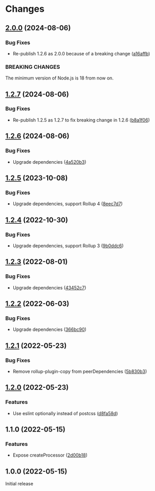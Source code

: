 # Changes

## [2.0.0](https://github.com/prantlf/rollup-copy-transform-css/compare/v1.2.6...v2.0.0) (2024-08-06)

### Bug Fixes

* Re-publish 1.2.6 as 2.0.0 because of a breaking change ([a16affb](https://github.com/prantlf/rollup-copy-transform-css/commit/a16affba089a71ec9cf005f7854e20f89d0c2447))

### BREAKING CHANGES

The minimum version of Node.js is 18 from now on.

## [1.2.7](https://github.com/prantlf/rollup-copy-transform-css/compare/v1.2.5...v1.2.7) (2024-08-06)

### Bug Fixes

* Re-publish 1.2.5 as 1.2.7 to fix breaking change in 1.2.6 ([b8a1f06](https://github.com/prantlf/rollup-copy-transform-css/commit/b8a1f06d57967b6fec13a787bd486c0306bd84a6))

## [1.2.6](https://github.com/prantlf/rollup-copy-transform-css/compare/v1.2.5...v1.2.6) (2024-08-06)

### Bug Fixes

* Upgrade dependencies ([4a520b3](https://github.com/prantlf/rollup-copy-transform-css/commit/4a520b399afadb40c26d4577a4cbf607c231351b))

## [1.2.5](https://github.com/prantlf/rollup-copy-transform-css/compare/v1.2.4...v1.2.5) (2023-10-08)

### Bug Fixes

* Upgrade dependencies, support Rollup 4 ([8eec7d7](https://github.com/prantlf/rollup-copy-transform-css/commit/8eec7d7e51343f8ed8907874d42c52e5f5418eb9))

## [1.2.4](https://github.com/prantlf/rollup-copy-transform-css/compare/v1.2.3...v1.2.4) (2022-10-30)

### Bug Fixes

* Upgrade dependencies, support Rollup 3 ([9b0ddc6](https://github.com/prantlf/rollup-copy-transform-css/commit/9b0ddc6a2f21d1148ec00955988bc61178abaaec))

## [1.2.3](https://github.com/prantlf/rollup-copy-transform-css/compare/v1.2.2...v1.2.3) (2022-08-01)

### Bug Fixes

* Upgrade dependencies ([43452c7](https://github.com/prantlf/rollup-copy-transform-css/commit/43452c7174eef3d672b796505578e99b5e0be62a))

## [1.2.2](https://github.com/prantlf/rollup-copy-transform-css/compare/v1.2.1...v1.2.2) (2022-06-03)

### Bug Fixes

* Upgrade dependencies ([366bc90](https://github.com/prantlf/rollup-copy-transform-css/commit/366bc908de47d33719e396e3698d5a222864b849))

## [1.2.1](https://github.com/prantlf/rollup-copy-transform-css/compare/v1.2.0...v1.2.1) (2022-05-23)

### Bug Fixes

* Remove rollup-plugin-copy from peerDependencies ([5b830b3](https://github.com/prantlf/rollup-copy-transform-css/commit/5b830b3272a7698384474771337ac4ac9823ee76))

## [1.2.0](https://github.com/prantlf/rollup-copy-transform-css/compare/v1.1.0...v1.2.0) (2022-05-23)

### Features

* Use eslint optionally instead of postcss ([d8fa58d](https://github.com/prantlf/rollup-copy-transform-css/commit/d8fa58d9abc890dfe8021a36e5051706ebcbdc82))

## 1.1.0 (2022-05-15)

### Features

* Expose createProcessor ([2d00b18](https://github.com/prantlf/rollup-copy-transform-css/commit/2d00b18a0ee93445416f2b6beb8b0e91e4c19ab6))


## 1.0.0 (2022-05-15)

Initial release
